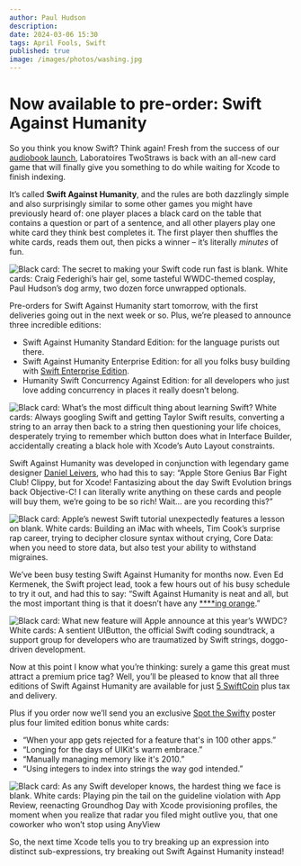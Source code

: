 ```yaml
---
author: Paul Hudson
description:
date: 2024-03-06 15:30
tags: April Fools, Swift
published: true
image: /images/photos/washing.jpg
---
```

# Now available to pre-order: Swift Against Humanity

So you think you know Swift? Think again! Fresh from the success of our [audiobook launch](https://youtu.be/SHvBEwskO-k), Laboratoires TwoStraws is back with an all-new card game that will finally give you something to do while waiting for Xcode to finish indexing.

It’s called **Swift Against Humanity**, and the rules are both dazzlingly simple and also surprisingly similar to some other games you might have previously heard of: one player places a black card on the table that contains a question or part of a sentence, and all other players play one white card they think best completes it. The first player then shuffles the white cards, reads them out, then picks a winner – it’s literally *minutes* of fun.

![Black card: The secret to making your Swift code run fast is blank. White cards: Craig Federighi’s hair gel, some tasteful WWDC-themed cosplay, Paul Hudson’s dog army, two dozen force unwrapped optionals.](/images/sah1.jpg)

Pre-orders for Swift Against Humanity start tomorrow, with the first deliveries going out in the next week or so. Plus, we’re pleased to announce three incredible editions:

- Swift Against Humanity Standard Edition: for the language purists out there.
- Swift Against Humanity Enterprise Edition: for all you folks busy building with [Swift Enterprise Edition](https://www.hackingwithswift.com/articles/183/apple-announces-swift-enterprise-edition).
- Humanity Swift Concurrency Against Edition: for all developers who just love adding concurrency in places it really doesn’t belong.

![Black card: What’s the most difficult thing about learning Swift? White cards: Always googling Swift and getting Taylor Swift results, converting a string to an array then back to a string then questioning your life choices, desperately trying to remember which button does what in Interface Builder, accidentally creating a black hole with Xcode’s Auto Layout constraints.](/images/sah2.jpg)

Swift Against Humanity was developed in conjunction with legendary game designer [Daniel Leivers](https://twitter.com/sofaracing), who had this to say: “Apple Store Genius Bar Fight Club! Clippy, but for Xcode! Fantasizing about the day Swift Evolution brings back Objective-C! I can literally write anything on these cards and people will buy them, we’re going to be so rich! Wait… are you recording this?”

![Black card: Apple’s newest Swift tutorial unexpectedly features a lesson on blank. White cards: Building an iMac with wheels, Tim Cook’s surprise rap career, trying to decipher closure syntax without crying, Core Data: when you need to store data, but also test your ability to withstand migraines.](/images/sah3.jpg)

We’ve been busy testing Swift Against Humanity for months now. Even Ed Kermenek, the Swift project lead, took a few hours out of his busy schedule to try it out, and had this to say: “Swift Against Humanity is neat and all, but the most important thing is that it doesn’t have any [****ing orange](https://www.hackingwithswift.com/articles/248/swift-core-team-to-swift-bloggers-please-for-the-love-of-all-things-holy-find-a-different-color-than-orange).”

![Black card: What new feature will Apple announce at this year’s WWDC? White cards: A sentient UIButton, the official Swift coding soundtrack, a support group for developers who are traumatized by Swift strings, doggo-driven development.](/images/sah4.jpg)

Now at this point I know what you’re thinking: surely a game this great must attract a premium price tag? Well, you’ll be pleased to know that all three editions of Swift Against Humanity are available for just [5 SwiftCoin](https://www.hackingwithswift.com/articles/64/how-to-cut-swift-compile-times-by-half) plus tax and delivery.

Plus if you order now we’ll send you an exclusive [Spot the Swifty](https://www.hackingwithswift.com/articles/215/spot-the-swifty) poster plus four limited edition bonus white cards:

- “When your app gets rejected for a feature that's in 100 other apps.”
- “Longing for the days of UIKit's warm embrace.”
- “Manually managing memory like it's 2010.”
- “Using integers to index into strings the way god intended.”

![Black card: As any Swift developer knows, the hardest thing we face is blank. White cards: Playing pin the tail on the guideline violation with App Review, reenacting Groundhog Day with Xcode provisioning profiles, the moment when you realize that radar you filed might outlive you, that one coworker who won’t stop using AnyView](/images/sah5.jpg)

So, the next time Xcode tells you to try breaking up an expression into distinct sub-expressions, try breaking out Swift Against Humanity instead!

